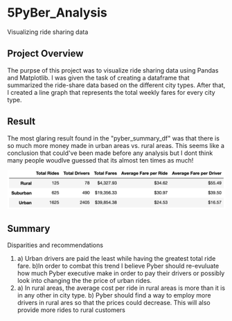 # 5PyBer_Analysis
Visualizing ride sharing data

## Project Overview
The purpse of this project was to visualize ride sharing data using Pandas and Matplotlib. I was given the task of creating a dataframe that summarized the ride-share data based on the different city types. After that, I created a line graph that represents the total weekly fares for every city type.

## Result
The most glaring result found in the "pyber_summary_df" was that there is so much more money made in urban areas vs. rural areas. This seems like a conclusion that could've been made before any analysis but I dont think many people woudlve guessed that its almost ten times as much! 

![Pyber Summary DF](pyber_summary_df.png)

## Summary
Disparities and recommendations
1. a) Urban drivers are paid the least while having the greatest total ride fare. 
   b)In order to combat this trend I believe Pyber should re-evuluate how much Pyber executive make in order to pay their        drivers or possibly look into changing the the price of urban rides.
2. a) In rural areas, the average cost per ride in rural areas is more than it is in any other in city type.
   b) Pyber should find a way to employ more drivers in rural ares so that the prices could decrease. This will also provide       more rides to rural customers
   
